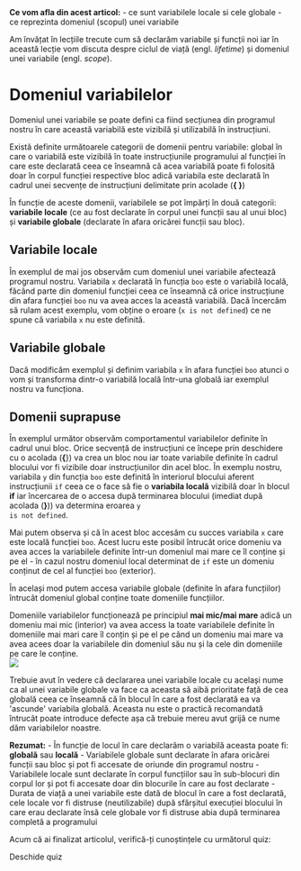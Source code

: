<div class="knowledge-box">
<strong>Ce vom afla din acest articol:</strong>
 - ce sunt variabilele locale si cele globale
 - ce reprezinta domeniul (scopul) unei variabile
</div>

Am învățat în lecțiile trecute cum să declarăm variabile și funcții noi iar în această lecție vom discuta despre ciclul de viață (engl. _lifetime_) și domeniul unei variabile (engl. _scope_). 

# Domeniul variabilelor #
Domeniul unei variabile se poate defini ca fiind secțiunea din programul nostru în care această variabilă este vizibilă și utilizabilă în instrucțiuni.

Există definite următoarele categorii de domenii pentru variabile:
<span class="list-arrow"></span>global în care o variabilă este vizibilă în toate instrucțiunile programului
<span class="list-arrow"></span>al funcției în care este declarată ceea ce înseamnă că acea variabilă poate fi folosită doar în corpul funcției respective
<span class="list-arrow"></span>bloc adică variabila este declarată în cadrul unei secvențe de instrucțiuni delimitate prin acolade (**{ }**)

<p class="tip-box">
În funcție de aceste domenii, variabilele se pot împărți în două categorii: <strong>variabile locale</strong> (ce au fost declarate în corpul unei funcții sau al unui bloc) și <strong>variabile globale</strong> (declarate în afara oricărei funcții sau bloc).
</p>

## Variabile locale ##
În exemplul de mai jos observăm cum domeniul unei variabile afectează programul nostru. Variabila <code>x</code> declarată în funcția <code>boo</code> este o variabilă locală, făcând parte din domeniul funcției ceea ce înseamnă că orice instrucțiune din afara funcției <code>boo</code> nu va avea acces la această variabilă. Dacă încercăm să rulam acest exemplu, vom obține o eroare (<code>x is not defined</code>) ce ne spune că variabila <code>x</code> nu este definită.

<div class="algovis" config-id="scopuri-basics.json" av-selected="0"></div>

## Variabile globale ##
Dacă modificăm exemplul și definim variabila <code>x</code> în afara funcției <code>boo</code> atunci o vom și transforma dintr-o variabilă locală într-una globală iar exemplul nostru va funcționa.

<div class="algovis" config-id="scopuri-basics.json" av-selected="1"></div>

## Domenii suprapuse ##
În exemplul următor observăm comportamentul variabilelor definite în cadrul unui bloc. Orice secvență de instrucțiuni ce începe prin deschidere cu o acolada (**{**}) va crea un bloc nou iar toate variabile definite în cadrul blocului vor fi vizibile doar instrucțiunilor din acel bloc. În exemplu nostru, variabila <code>y</code> din funcția <code>boo</code> este definită în interiorul blocului aferent instrucțiunii <code>if</code> ceea ce o face să fie o **variabila locală** vizibilă doar în blocul **if** iar încercarea de o accesa după terminarea blocului (imediat după acolada (**}**)) va determina eroarea <code>y is not defined</code>. 

Mai putem observa și că în acest bloc accesăm cu succes variabila <code>x</code> care este locală funcției <code>boo</code>. Acest lucru este posibil întrucât orice domeniu va avea acces la variabilele definite într-un domeniul mai mare ce îl conține și pe el - în cazul nostru domeniul local determinat de <code>if</code> este un domeniu conținut de cel al funcției <code>boo</code> (exterior). 

În același mod putem accesa variabile globale (definite în afara funcțiilor) întrucât domeniul global conține toate domeniile funcțiilor.

<div class="algovis" config-id="scopuri-basics.json" av-selected="2"></div>

<div class="info-box">Domeniile variabilelor funcționează pe principiul <strong>mai mic/mai mare</strong> adică un domeniu mai mic (interior) va avea access la toate variabilele definite în domeniile mai mari care îl conțin și pe el pe când un domeniu mai mare va avea acees doar la variabilele din domeniul său nu și la cele din domeniile pe care le conține.
</div>

<img src="../wp-content/uploads/2023/img/scopuri0.png" class="img-box">

Trebuie avut în vedere că declararea unei variabile locale cu același nume ca al unei variabile globale va face ca aceasta să aibă prioritate față de cea globală ceea ce înseamnă că în blocul în care a fost declarată ea va 'ascunde' variabila globală. Aceasta nu este o practică recomandată întrucât poate introduce defecte așa că trebuie mereu avut grijă ce nume dăm variabilelor noastre. 

<div class="attention-box">
<strong>Rezumat:</strong>
- În funcție de locul în care declarăm o variabilă aceasta poate fi: <strong>globală</strong> sau <strong>locală</strong>
- Variabilele globale sunt declarate în afara oricărei funcții sau bloc și pot fi accesate de oriunde din programul nostru
- Variabilele locale sunt declarate în corpul funcțiilor sau în sub-blocuri din corpul lor și pot fi accesate doar din blocurile în care au fost declarate
- Durata de viață a unei variabile este dată de blocul în care a fost declarată, cele locale vor fi distruse (neutilizabile) după sfârșitul execuției blocului în care erau declarate însă cele globale vor fi distruse abia după terminarea completă a programului
</div>

<div class="has-text-align-center">
<p>Acum că ai finalizat articolul, verifică-ți cunoștințele cu următorul quiz:</p>
<a config-id="scopuri.json" class="av-quiz av-btn-sm">Deschide quiz</a>
</div>